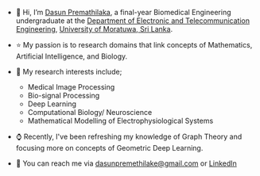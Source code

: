 * 👋 Hi, I’m [Dasun Premathilaka](https://github.com/dasun07), a final-year Biomedical Engineering undergraduate at the [Department of Electronic and Telecommunication Engineering](https://ent.uom.lk/), [University of Moratuwa, Sri Lanka](https://uom.lk/).
* :star: My passion is to research domains that link concepts of Mathematics, Artificial Intelligence, and Biology.
* :microscope: My research interests include;  

  * Medical Image Processing
  * Bio-signal Processing
  * Deep Learning 
  * Computational Biology/ Neuroscience
  * Mathematical Modelling of Electrophysiological Systems
  
* :watch: Recently, I've been refreshing my knowledge of Graph Theory and focusing more on concepts of Geometric Deep Learning.
* :e-mail: You can reach me via dasunpremethilake@gmail.com or [LinkedIn](https://www.linkedin.com/in/dasun07/) 
